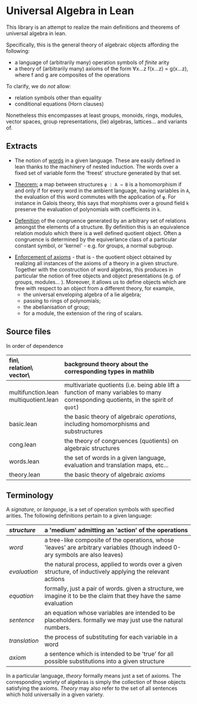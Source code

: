 # Universal Algebra in Lean

This library is an attempt to realize the main definitions and theorems of universal algebra in lean.

Specifically, this is the general theory of algebraic objects affording the following:
- a language of (arbitrarily many) operation symbols of *finite* arity
- a theory of (arbitrarily many) axioms of the form ∀x...z f(x...z) = g(x...z), where f and g are composites of the operations

To clarify, we do *not* allow:
- relation symbols other than equality
- conditional equations (Horn clauses)

Nonetheless this encompasses at least groups, monoids, rings, modules, vector spaces, group representations, (lie) algebras, lattices... and variants of.

## Extracts

<!-- Process: {- The notion of [words](@@url_of('inductive word', 'src/words.lean')@@) in a given language.} -->
- The notion of [words](https://github.com/gilesgshaw/UA-Lean/blob/working/src/words.lean#L10) in a given language.
These are easily defined in lean thanks to the machinery of nested induction.
The words over a fixed set of variable form the 'freest' structure generated by that set.

<!-- Process: {- [Theorem:](@@url_of('lemma hom_iff', 'src/words.lean')@@)} -->
- [Theorem:](https://github.com/gilesgshaw/UA-Lean/blob/working/src/words.lean#L87)
a map between structures `φ : A → B` is a homomorphism if and only if for every word in the ambient language, having variables in `A`,
the evaluation of this word commutes with the application of `φ`. For instance in Galois theory, this says that morphisms over a ground field `k` preserve
the evaluation of polynomials with coefficients in `k`.

<!-- Process: {- [Defenition](@@url_of('def gen_by', 'src/cong.lean')@@) of the congruence generated by an arbitrary set of relations amongst the elements of a structure.} -->
- [Defenition](https://github.com/gilesgshaw/UA-Lean/blob/working/src/cong.lean#L181) of the congruence generated by an arbitrary set of relations amongst the elements of a structure.
By definition this is an equivalence relation modulo which there is a well defined quotient object.
Often a congruence is determined by the equiverlance class of a particular constant symbol, or 'kernel' - e.g. for groups, a normal subgroup.

<!-- Process: {- [Enforcement of axioms](@@url_of('def enforce_axioms', 'src/theory.lean')@@) - that is -} -->
- [Enforcement of axioms](https://github.com/gilesgshaw/UA-Lean/blob/working/src/theory.lean#L99) - that is -
the quotient object obtained by realizing all instances of the axioms of a theory in a given structure.
Together with the construction of word algebras, this produces in particular the notion of free objects and object presentations (e.g. of groups, modules... ).
Moreover, it allows us to define objects which are free with respect to an object from a different theory, for example,
   - the universal enveloping algebra of a lie algebra;
   - passing to rings of polynomials;
   - the abelianisation of group;
   - for a module, the extension of the ring of scalars.

## Source files

In order of dependence

| fin\  <br/> relation\ <br/> vector\         | background theory about the corresponding types in mathlib  								   		|
| :---					      | :---          									   	       	  			   		|
| multifunction.lean <br/> multiquotient.lean | multivariate quotients (i.e. being able lift a function of many variables to many corresponding quotients, in the spirit of `quot`) 	|
| basic.lean     			      | the basic theory of algebraic *operations*, including homomorphisms and substructures           			   		|
| cong.lean      			      | the theory of congruences (quotients) on algebraic structures                 			    			   		|
| words.lean    			      | the set of words in a given language, evaluation and translation maps, etc...                       			   		|
| theory.lean  				      | the basic theory of algebraic *axioms* 					      			    			   		|


## Terminology

A *signature*, or *language*, is a set of operation symbols with specified arities. The following definitions pertain to a given language:

| *structure*					| a 'medium' admitting an 'action' of the operations										|
| :---						| :---																|
| *word*					| a tree-like composite of the operations, whose 'leaves' are arbitrary variables (though indeed 0-ary symbols are also leaves)	|
| *evaluation*					| the natural process, applied to words over a given structure, of inductively applying the relevant actions			|
| *equation*					| formally, just a pair of words. given a structure, we imagine it to be the claim that they have the same evaluation		|
| *sentence*					| an equation whose variables are intended to be placeholders. formally we may just use the natural numbers.			|
| *translation*					| the process of substituting for each variable in a word									|
| *axiom*					| a sentence which is intended to be 'true' for all possible substitutions into a given structure				|

In a particular language, *theory* formally means just a set of axioms. The corresponding *variety* of algebras is simply the collection of those objects satisfying the axioms.
*Theory* may also refer to the set of all sentences which hold universally in a given variety.


